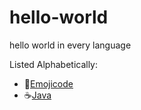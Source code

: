 # hello-world
hello world in every language

Listed Alphabetically: 

- 🍇[Emojicode](https://www.emojicode.org/)
- ☕[Java](https://www.java.com/)

